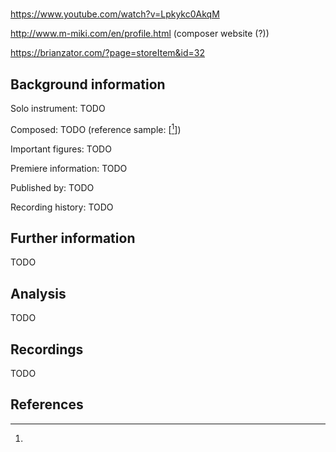 # 

https://www.youtube.com/watch?v=Lpkykc0AkqM

http://www.m-miki.com/en/profile.html (composer website (?))

https://brianzator.com/?page=storeItem&id=32

## Background information

Solo instrument: TODO

Composed: TODO (reference sample: \[[^1]\])

Important figures: TODO

Premiere information: TODO

Published by: TODO

Recording history: TODO

## Further information

TODO

## Analysis

TODO

## Recordings

TODO

## References

[^1]: 
